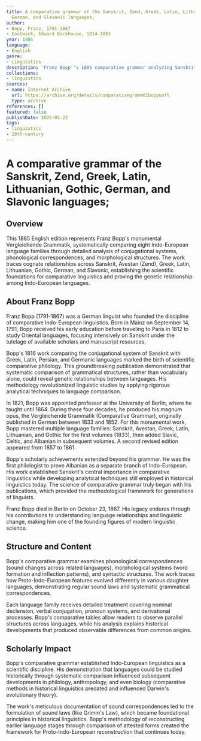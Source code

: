 ```yaml
---
title: A comparative grammar of the Sanskrit, Zend, Greek, Latin, Lithuanian, Gothic,
  German, and Slavonic languages;
author:
- Bopp, Franz, 1791-1867
- Eastwick, Edward Backhouse, 1814-1883
year: 1885
language:
- English
genre:
- Linguistics
description: 'Franz Bopp''s 1885 comparative grammar analyzing Sanskrit, Avestan, Greek, Latin, Lithuanian, Gothic, German, and Slavonic languages establishes systematic phonological and morphological correspondences that founded comparative Indo-European linguistics.'
collections:
- linguistics
sources:
- name: Internet Archive
  url: https://archive.org/details/comparativegramm01boppuoft
  type: archive
references: []
featured: false
publishDate: 2025-01-22
tags:
- linguistics
- 19th-century
---
```

# A comparative grammar of the Sanskrit, Zend, Greek, Latin, Lithuanian, Gothic, German, and Slavonic languages;

## Overview

This 1885 English edition represents Franz Bopp's monumental Vergleichende Grammatik, systematically comparing eight Indo-European language families through detailed analysis of conjugational systems, phonological correspondences, and morphological structures. The work traces cognate relationships across Sanskrit, Avestan (Zend), Greek, Latin, Lithuanian, Gothic, German, and Slavonic, establishing the scientific foundations for comparative linguistics and proving the genetic relationship among Indo-European languages.

## About Franz Bopp

Franz Bopp (1791-1867) was a German linguist who founded the discipline of comparative Indo-European linguistics. Born in Mainz on September 14, 1791, Bopp received his early education before traveling to Paris in 1812 to study Oriental languages, focusing intensively on Sanskrit under the tutelage of available scholars and manuscript resources.

Bopp's 1816 work comparing the conjugational system of Sanskrit with Greek, Latin, Persian, and Germanic languages marked the birth of scientific comparative philology. This groundbreaking publication demonstrated that systematic comparison of grammatical structures, rather than vocabulary alone, could reveal genetic relationships between languages. His methodology revolutionized linguistic studies by applying rigorous analytical techniques to language comparison.

In 1821, Bopp was appointed professor at the University of Berlin, where he taught until 1864. During these four decades, he produced his magnum opus, the Vergleichende Grammatik (Comparative Grammar), originally published in German between 1833 and 1852. For this monumental work, Bopp mastered multiple language families: Sanskrit, Avestan, Greek, Latin, Lithuanian, and Gothic for the first volumes (1833), then added Slavic, Celtic, and Albanian in subsequent volumes. A second revised edition appeared from 1857 to 1861.

Bopp's scholarly achievements extended beyond his grammar. He was the first philologist to prove Albanian as a separate branch of Indo-European. His work established Sanskrit's central importance in comparative linguistics while developing analytical techniques still employed in historical linguistics today. The science of comparative grammar truly began with his publications, which provided the methodological framework for generations of linguists.

Franz Bopp died in Berlin on October 23, 1867. His legacy endures through his contributions to understanding language relationships and linguistic change, making him one of the founding figures of modern linguistic science.

## Structure and Content

Bopp's comparative grammar examines phonological correspondences (sound changes across related languages), morphological systems (word formation and inflection patterns), and syntactic structures. The work traces how Proto-Indo-European features evolved differently in various daughter languages, demonstrating regular sound laws and systematic grammatical correspondences.

Each language family receives detailed treatment covering nominal declension, verbal conjugation, pronoun systems, and derivational processes. Bopp's comparative tables allow readers to observe parallel structures across languages, while his analysis explains historical developments that produced observable differences from common origins.

## Scholarly Impact

Bopp's comparative grammar established Indo-European linguistics as a scientific discipline. His demonstration that languages could be studied historically through systematic comparison influenced subsequent developments in philology, anthropology, and even biology (comparative methods in historical linguistics predated and influenced Darwin's evolutionary theory).

The work's meticulous documentation of sound correspondences led to the formulation of sound laws (like Grimm's Law), which became foundational principles in historical linguistics. Bopp's methodology of reconstructing earlier language stages through comparison of attested forms created the framework for Proto-Indo-European reconstruction that continues today.
